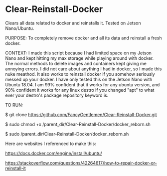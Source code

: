 # Clear-Reinstall-Docker
Clears all data related to docker and reinstalls it. Tested on Jetson Nano/Ubuntu.

PURPOSE: To completely remove docker and all its data and reinstall a fresh docker.

CONTEXT:
I made this script because I had limited space on my Jetson Nano and kept hitting my max storage while playing around with docker.  The normal methods to delete images and containers kept giving me annoying errors.  I did not care about anything I had in docker, so I made this nuke meathod.  It also works to reinstall docker if you somehow seriously messed up your docker.  I have only tested this on the Jetson Nano with Ubuntu 18.04.  I am 99% confident that it works for any ubuntu version, and 90% confident it works for any linux destro if you changed "apt" to what ever your destro's package repository keyword is.

TO RUN:

$ git clone https://github.com/FancyGentlemen/Clear-Reinstall-Docker.git

$ sudo chmod +x /parent_dir/Clear-Reinstall-Docker/docker_reborn.sh

$ sudo /parent_dir/Clear-Reinstall-Docker/docker_reborn.sh

Here are websites I referenced to make this:

https://docs.docker.com/engine/install/ubuntu/

https://stackoverflow.com/questions/42264617/how-to-repair-docker-or-reinstall-it
